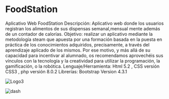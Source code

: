 # FoodStation

Aplicativo Web FoodStation
Descripción: Aplicativo web donde los usuarios registran los alimentos de sus dispensas semanal,mensual mente además de un contador de calorías.
Objetivo: realizar un aplicativo mediante la metodología steam que apuesta por una formación basada en la puesta en práctica de los conocimientos adquiridos, precisamente, a través del aprendizaje aplicado de los mismos. Por ese motivo, y más allá de su capacidad para incentivar al alumnado, os recomendamos aprovechéis sus vínculos con la tecnología y la creatividad para utilizar la programación, la gamificación, o la robótica.
Lenguaje/Herramienta: Html 5.2 , CSS versión CSS3 , php versión 8.0.2
Librerías: Bootstrap Version 4.3.1


![Logo3](https://user-images.githubusercontent.com/53912323/111043008-1c0db100-840e-11eb-95c7-bcbe3b1c0385.png)


![dash](https://user-images.githubusercontent.com/53912323/111043013-1fa13800-840e-11eb-8e11-00e53bd50de2.jpg)

